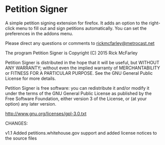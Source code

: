 # Petition Signer
A simple petition signing extension for firefox. It adds an option to the right-click menu to fill out and sign petitions automatically. You can set the preferences in the addons menu.

Please direct any questions or comments to rickmcfarley@metrocast.net

The program Petition Signer is
Copyright (C) 2015 Rick McFarley

Petition Signer is distributed in the hope that it will be useful,
but WITHOUT ANY WARRANTY; without even the implied warranty of
MERCHANTABILITY or FITNESS FOR A PARTICULAR PURPOSE.  See the
GNU General Public License for more details.

Petition Signer is free software: you can redistribute it and/or modify
it under the terms of the GNU General Public License as published by
the Free Software Foundation, either version 3 of the License, or
(at your option) any later version.

http://www.gnu.org/licenses/gpl-3.0.txt

CHANGES:

v1.1 Added petitions.whitehouse.gov support and added license notices to the source files
